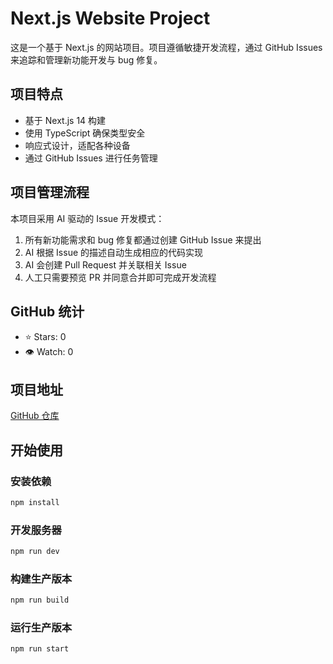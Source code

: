 # Next.js Website Project

这是一个基于 Next.js 的网站项目。项目遵循敏捷开发流程，通过 GitHub Issues 来追踪和管理新功能开发与 bug 修复。

## 项目特点

- 基于 Next.js 14 构建
- 使用 TypeScript 确保类型安全
- 响应式设计，适配各种设备
- 通过 GitHub Issues 进行任务管理

## 项目管理流程

本项目采用 AI 驱动的 Issue 开发模式：

1. 所有新功能需求和 bug 修复都通过创建 GitHub Issue 来提出
2. AI 根据 Issue 的描述自动生成相应的代码实现
3. AI 会创建 Pull Request 并关联相关 Issue
4. 人工只需要预览 PR 并同意合并即可完成开发流程

## GitHub 统计

- ⭐ Stars: 0
- 👁️ Watch: 0

## 项目地址

[GitHub 仓库](https://github.com/0human/nextjs-website)

## 开始使用

### 安装依赖

```bash
npm install
```

### 开发服务器

```bash
npm run dev
```

### 构建生产版本

```bash
npm run build
```

### 运行生产版本

```bash
npm run start
```
